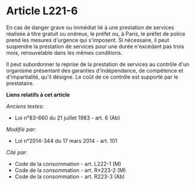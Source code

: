 # Article L221-6

En cas de danger grave ou immédiat lié à une prestation de services réalisée à titre gratuit ou onéreux, le préfet ou, à
Paris, le préfet de police prend les mesures d'urgence qui s'imposent. Si nécessaire, il peut suspendre la prestation de
services pour une durée n'excédant pas trois mois, renouvelable dans les mêmes conditions.

Il peut subordonner la reprise de la prestation de services au contrôle d'un organisme présentant des garanties
d'indépendance, de compétence et d'impartialité, qu'il désigne. Le coût de ce contrôle est supporté par le prestataire.

**Liens relatifs à cet article**

_Anciens textes_:

  - Loi n°83-660 du 21 juillet 1983 - art. 6 (Ab)

_Modifié par_:

  - Loi n°2014-344 du 17 mars 2014 - art. 101

_Cité par_:

  - Code de la consommation - art. L222-1 (M)
  - Code de la consommation - art. R*223-2 (M)
  - Code de la consommation - art. R223-3 (Ab)
